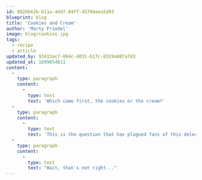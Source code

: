 ```yaml
---
id: 8826b62b-b11a-4ddf-84ff-45794aea5d93
blueprint: blog
title: 'Cookies and Cream'
author: 'Marty Friedel'
image: blog/cookies.jpg
tags:
  - recipe
  - article
updated_by: 93413ac7-064c-4031-b17c-8319a887a7d3
updated_at: 1699654811
content:
  -
    type: paragraph
    content:
      -
        type: text
        text: 'Which came first, the cookies or the cream?'
  -
    type: paragraph
    content:
      -
        type: text
        text: 'This is the question that has plagued fans of this delectable combination for years, and just like the chicken question, one has to wonder, well, why did the cookie actually cross the road?'
  -
    type: paragraph
    content:
      -
        type: text
        text: "Wait, that's not right..."
---
```

